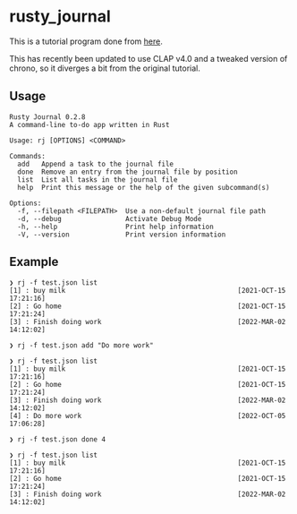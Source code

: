 # rusty_journal

This is a tutorial program done from [here](https://docs.microsoft.com/en-us/learn/modules/rust-create-command-line-program/).

This has recently been updated to use CLAP v4.0 and a tweaked version of chrono, so it diverges a bit from the original tutorial.

## Usage

```terminal
Rusty Journal 0.2.8
A command-line to-do app written in Rust

Usage: rj [OPTIONS] <COMMAND>

Commands:
  add   Append a task to the journal file
  done  Remove an entry from the journal file by position
  list  List all tasks in the journal file
  help  Print this message or the help of the given subcommand(s)

Options:
  -f, --filepath <FILEPATH>  Use a non-default journal file path
  -d, --debug                Activate Debug Mode
  -h, --help                 Print help information
  -V, --version              Print version information
 ```

## Example

```terminal
❯ rj -f test.json list
[1] : buy milk                                           [2021-OCT-15 17:21:16]
[2] : Go home                                            [2021-OCT-15 17:21:24]
[3] : Finish doing work                                  [2022-MAR-02 14:12:02]

❯ rj -f test.json add "Do more work"

❯ rj -f test.json list
[1] : buy milk                                           [2021-OCT-15 17:21:16]
[2] : Go home                                            [2021-OCT-15 17:21:24]
[3] : Finish doing work                                  [2022-MAR-02 14:12:02]
[4] : Do more work                                       [2022-OCT-05 17:06:28]

❯ rj -f test.json done 4

❯ rj -f test.json list
[1] : buy milk                                           [2021-OCT-15 17:21:16]
[2] : Go home                                            [2021-OCT-15 17:21:24]
[3] : Finish doing work                                  [2022-MAR-02 14:12:02]

```
